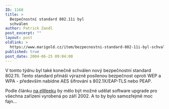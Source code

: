 ```yaml
---
ID: 1168
title: >
  Bezpečnostní standard 802.11i byl
  schválen
author: Patrick Zandl
post_excerpt: ""
layout: post
oldlink: >
  https://www.marigold.cz/item/bezpecnostni-standard-802-11i-byl-schvalen
published: true
post_date: 2004-06-25 09:04:00
---
```

<p>
V tomto týdnu byl také konečně schválen nový bezpečnostní standard 802.11i. Tento standard přináší výrazně posílenou bezpečnost oproti WEP a WPA - především nabídne AES šifrování s 802.1X/EAP-TLS nebo PEAP. </p>
<p>
Podle článku <a href="http://www.eweek.com/article2/0,1759,1616979,00.asp">na eWeeku</a> by mělo být možné udělat software upgrade pro všechna zařízení vyrobená po září 2002. A to by bylo samozřejmě moc fajn... </p>
